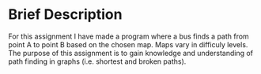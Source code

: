# Brief Description

For this assignment I have made a program where a bus finds a path
from point A to point B based on the chosen map. Maps vary in 
difficuly levels. The purpose of this assignment is to gain knowledge
and understanding of path finding in graphs (i.e. shortest and broken
paths).
